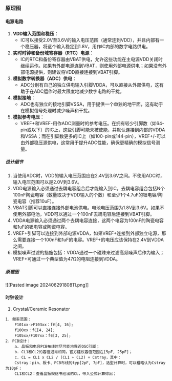 ### 原理图

#### 电源电路
1.  **VDD输入范围和稳压**：
	- IC可以接受2.0V至3.6V的输入电压范围（通常连到VDD），并且内部有一个稳压器，将这个输入稳定到1.8V，用作IC内部的数字电路供电。
2. **实时时钟和备份域寄存器（RTC）电源**：
	- IC的RTC和备份寄存器由VBAT供电，允许这些功能在主电源VDD关闭时继续运作。如果有外部电源连到VBAT，则使用外部电源供电；如果没有外部电源提供，则建议将VDD直接连接到VBAT引脚。
3. **模拟数字转换器（ADC）供电**：
	- ADC分别有自己的独立供电输入引脚VDDA，可以直接从外部供电，这有助于在ADC运作时最大限度地减少数字电路的干扰。
4. **模拟接地**：
	- ADC也有独立的接地引脚VSSA，用于提供一个单独的地平面，这有助于在模拟信号处理时减少噪声和干扰。
5. **模拟参考电压**：
	- VREF+和VREF-用作ADC测量时的参考电压。在拥有较少引脚数（如64-pin或以下）的IC上，这些引脚可能未被使能，并默认连接到内部的VDDA和VSSA；而在引脚数更多的IC上（如100-pin或144-pin），VREF+/-可以由外部稳压源供电，这常用于提升ADC性能，确保更精确的模拟信号测量。
##### 设计细节
1. 当使用ADC时，VDD的输入电压范围应在2.4V到3.6V之间。不使用ADC时，输入电压范围可以是2.0V到3.6V。
2. VDD电源输入必须通过去耦电容组合后才能输入到IC。去耦电容组合包括N个100nF陶瓷电容（数量取决于VDD输入的个数）和至少1个4.7uF的钽电容/陶瓷电容（推荐10uF）。
3. VBAT引脚可以直接连接外部电池供电。电池电压范围为1.8V到3.6V。如果不使用外部电池，VDD可以通过一个100nF去耦电容后连接到VBAT引脚。
4. VDDA电源输入必须通过两个去耦电容连接，这两个电容为100nF的陶瓷电容和1uF的钽电容或陶瓷电容。
5. VREF+引脚可以连接到外部电源VDDA，如果VREF+连接到外部独立电源，那么需要连接一个100nF和1uF的电容。VREF+的电压应该保持在2.4V到VDDA之间。
6. 模拟噪声过滤的措施包括：VDDA通过一个磁珠来过滤高频噪声后作为输入；VREF+可通过一个典型值为47Ω的电阻连接到VDDA。
##### 原理图
![[Pasted image 20240629180811.png]]
#### 时钟设计
1. Crystal/Ceramic Resonator
~~~
1. 频率范围：
	F101xx->F103xx：f∈[4, 16];
	f100xx：f∈[4, 24];
	F105xx/F107xx：f∈[3, 25];
2. PCB设计：
	a. 晶振和电容PCB布线时尽可能地靠近OSC引脚；
	b. CL1和CL2的容值通常相同，官方建议容值范围在[5pF, 25pF]；
	c. CL = CL1 x CL2 / (CL1 + CL2) + Cstray，其中：
	Cstray：pin、板卡、PCB布线的typ[2pF, 7pF]，选型计算时，可以粗略认为Cstray为10pF；
	CL1和CL2：查看晶振规格书给出的CL，带入公式计算得出；
~~~
